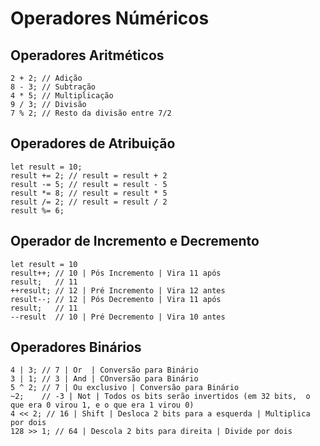 # Operadores Núméricos

## Operadores Aritméticos
```
2 + 2; // Adição
8 - 3; // Subtração
4 * 5; // Multiplicação
9 / 3; // Divisão
7 % 2; // Resto da divisão entre 7/2 
```

## Operadores de Atribuição
```
let result = 10;
result += 2; // result = result + 2 
result -= 5; // result = result - 5
result *= 8; // result = result * 5
result /= 2; // result = result / 2
result %= 6;
```

## Operador de Incremento e Decremento 
```
let result = 10
result++; // 10 | Pós Incremento | Vira 11 após 
result;   // 11
++result; // 12 | Pré Incremento | Vira 12 antes
result--; // 12 | Pós Decremento | Vira 11 após
result;   // 11
--result  // 10 | Pré Decremento | Vira 10 antes
```

## Operadores Binários
```
4 | 3; // 7 | Or  | Conversão para Binário
3 | 1; // 3 | And | COnversão para Binário
5 ^ 2; // 7 | Ou exclusivo | Conversão para Binário
~2;    // -3 | Not | Todos os bits serão invertidos (em 32 bits,  o que era 0 virou 1, e o que era 1 virou 0)
4 << 2; // 16 | Shift | Desloca 2 bits para a esquerda | Multiplica por dois
128 >> 1; // 64 | Descola 2 bits para direita | Divide por dois
```